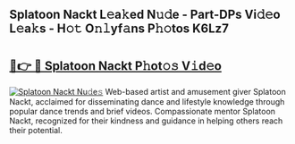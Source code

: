 ## Splatoon Nackt L𝚎a𝚔ed N𝚞𝚍e - Part-DPs Vi𝚍𝚎o L𝚎a𝚔s - H𝚘𝚝 O𝚗𝚕yf𝚊ns P𝚑𝚘tos K6Lz7

# <h2><a href="http://kf17n8.oniu.top/?m=Splatoon+Nackt">🔗👉 🔴 Splatoon Nackt P𝚑ot𝚘𝚜 V𝚒d𝚎o</a></h2>

[![Splatoon Nackt Nu𝚍e𝚜](https://i.imgur.com/0qMVB7G.gif)](http://kf17n8.oniu.top/?m=Splatoon+Nackt)
Web-based artist and amusement giver Splatoon Nackt, acclaimed for disseminating dance and lifestyle knowledge through popular dance trends and brief videos. Compassionate mentor Splatoon Nackt, recognized for their kindness and guidance in helping others reach their potential.  
